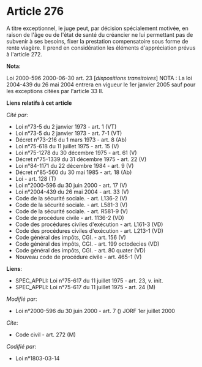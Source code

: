 # Article 276

A titre exceptionnel, le juge peut, par décision spécialement motivée, en raison de l'âge ou de l'état de santé du créancier
ne lui permettant pas de subvenir à ses besoins, fixer la prestation compensatoire sous forme de rente viagère. Il prend en
considération les éléments d'appréciation prévus à l'article 272.

**Nota:**

Loi 2000-596 2000-06-30 art. 23 [*dispositions transitoires*]    NOTA : La loi 2004-439 du 26 mai 2004 entrera en vigueur le
1er janvier 2005 sauf pour les exceptions citées par l'article 33 II.

**Liens relatifs à cet article**

_Cité par_:

  - Loi n°73-5 du 2 janvier 1973 - art. 1 (VT)
  - Loi n°73-5 du 2 janvier 1973 - art. 7-1 (VT)
  - Décret n°73-216 du 1 mars 1973 - art. 8 (Ab)
  - Loi n°75-618 du 11 juillet 1975 - art. 15 (V)
  - Loi n°75-1278 du 30 décembre 1975 - art. 61 (V)
  - Décret n°75-1339 du 31 décembre 1975 - art. 22 (V)
  - Loi n°84-1171 du 22 décembre 1984 - art. 9 (V)
  - Décret n°85-560 du 30 mai 1985 - art. 18 (Ab)
  - Loi - art. 128 (T)
  - Loi n°2000-596 du 30 juin 2000 - art. 17 (V)
  - Loi n°2004-439 du 26 mai 2004 - art. 33 (V)
  - Code de la sécurité sociale. - art. L136-2 (V)
  - Code de la sécurité sociale. - art. L581-3 (V)
  - Code de la sécurité sociale. - art. R581-9 (V)
  - Code de procédure civile - art. 1136-2 (VD)
  - Code des procédures civiles d'exécution - art. L161-3 (VD)
  - Code des procédures civiles d'exécution - art. L213-1 (VD)
  - Code général des impôts, CGI. - art. 156 (V)
  - Code général des impôts, CGI. - art. 199 octodecies (VD)
  - Code général des impôts, CGI. - art. 80 quater (VD)
  - Nouveau code de procédure civile - art. 465-1 (V)

**Liens**:

  - SPEC_APPLI: Loi n°75-617 du 11 juillet 1975 - art. 23, v. init.
  - SPEC_APPLI: Loi n°75-617 du 11 juillet 1975 - art. 24 (M)

_Modifié par_:

  - Loi n°2000-596 du 30 juin 2000 - art. 7 () JORF 1er juillet 2000

_Cite_:

  - Code civil - art. 272 (M)

_Codifié par_:

  - Loi n°1803-03-14
